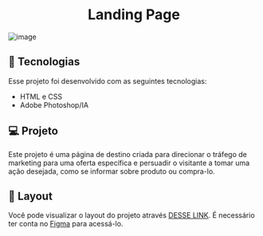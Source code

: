 <h1 align="center"> Landing Page</h1>

![image](https://user-images.githubusercontent.com/100106600/226462050-eb416200-48c1-4081-b6be-874f4541c98a.jpg)

## 🚀 Tecnologias

Esse projeto foi desenvolvido com as seguintes tecnologias:

- HTML e CSS
- Adobe Photoshop/IA

## 💻 Projeto
Este projeto é uma página de destino criada para direcionar o tráfego de marketing para uma oferta específica e persuadir o visitante a tomar uma ação desejada, como se informar sobre produto ou compra-lo.

## 🔖 Layout

Você pode visualizar o layout do projeto através [DESSE LINK](https://www.figma.com/file/ciOle17aRvfaTXKV540Onw/Untitled?node-id=0-1&t=Hidbx7mszO0Hbknh-0). É necessário ter conta no [Figma](https://figma.com) para acessá-lo.
